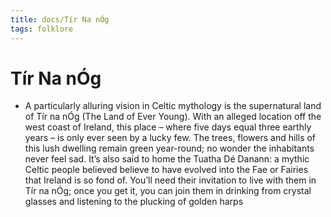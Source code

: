 ```yaml
---
title: docs/Tír Na nÓg
tags: folklore
---
```


# Tír Na nÓg
- A particularly alluring vision in Celtic mythology is the supernatural land of Tír na nÓg (The Land of Ever Young). With an alleged location off the west coast of Ireland, this place – where five days equal three earthly years – is only ever seen by a lucky few. The trees, flowers and hills of this lush dwelling remain green year-round; no wonder the inhabitants never feel sad. It’s also said to home the Tuatha Dé Danann: a mythic Celtic people believed believe to have evolved into the Fae or Fairies that Ireland is so fond of. You’ll need their invitation to live with them in Tír na nÓg; once you get it, you can join them in drinking from crystal glasses and listening to the plucking of golden harps